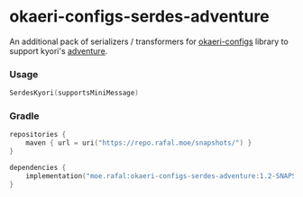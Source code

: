 # okaeri-configs-serdes-adventure
An additional pack of serializers / transformers for [okaeri-configs](https://github.com/OkaeriPoland/okaeri-configs) library to support kyori's [adventure](https://github.com/KyoriPowered/adventure).

### Usage

```kotlin
SerdesKyori(supportsMiniMessage)
```

### Gradle
```kotlin
repositories {
    maven { url = uri("https://repo.rafal.moe/snapshots/") }
}

dependencies {
    implementation("moe.rafal:okaeri-configs-serdes-adventure:1.2-SNAPSHOT")
}
```